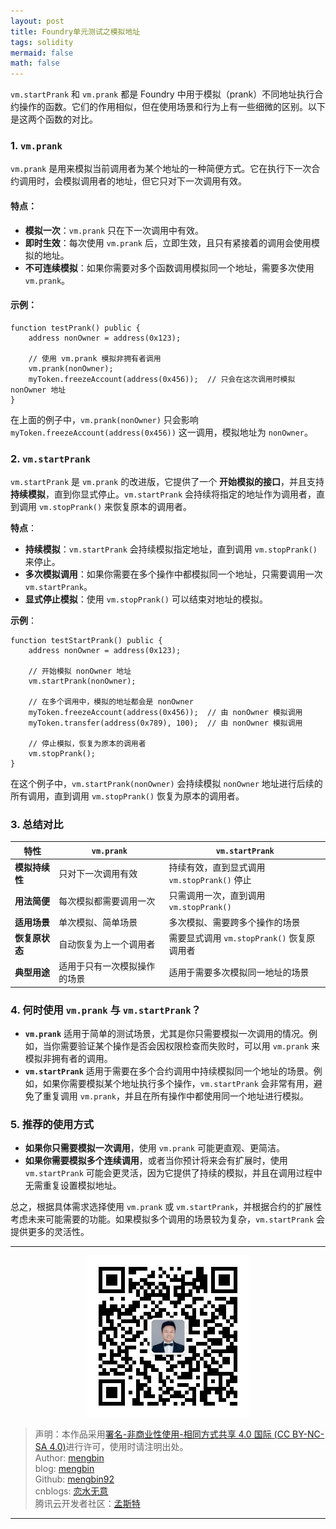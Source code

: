 ```yaml
---
layout: post
title: Foundry单元测试之模拟地址
tags: solidity
mermaid: false
math: false
---  
```


`vm.startPrank` 和 `vm.prank` 都是 Foundry 中用于模拟（prank）不同地址执行合约操作的函数。它们的作用相似，但在使用场景和行为上有一些细微的区别。以下是这两个函数的对比。

### 1. `vm.prank`

`vm.prank` 是用来模拟当前调用者为某个地址的一种简便方式。它在执行下一次合约调用时，会模拟调用者的地址，但它只对下一次调用有效。

#### 特点：
- **模拟一次**：`vm.prank` 只在下一次调用中有效。
- **即时生效**：每次使用 `vm.prank` 后，立即生效，且只有紧接着的调用会使用模拟的地址。
- **不可连续模拟**：如果你需要对多个函数调用模拟同一个地址，需要多次使用 `vm.prank`。

#### 示例：
```solidity
function testPrank() public {
    address nonOwner = address(0x123);

    // 使用 vm.prank 模拟非拥有者调用
    vm.prank(nonOwner);
    myToken.freezeAccount(address(0x456));  // 只会在这次调用时模拟 nonOwner 地址
}
```

在上面的例子中，`vm.prank(nonOwner)` 只会影响 `myToken.freezeAccount(address(0x456))` 这一调用，模拟地址为 `nonOwner`。

### 2. `vm.startPrank`

`vm.startPrank` 是 `vm.prank` 的改进版，它提供了一个 **开始模拟的接口**，并且支持 **持续模拟**，直到你显式停止。`vm.startPrank` 会持续将指定的地址作为调用者，直到调用 `vm.stopPrank()` 来恢复原本的调用者。

**特点**：

- **持续模拟**：`vm.startPrank` 会持续模拟指定地址，直到调用 `vm.stopPrank()` 来停止。
- **多次模拟调用**：如果你需要在多个操作中都模拟同一个地址，只需要调用一次 `vm.startPrank`。
- **显式停止模拟**：使用 `vm.stopPrank()` 可以结束对地址的模拟。

**示例**：

```solidity
function testStartPrank() public {
    address nonOwner = address(0x123);

    // 开始模拟 nonOwner 地址
    vm.startPrank(nonOwner);

    // 在多个调用中，模拟的地址都会是 nonOwner
    myToken.freezeAccount(address(0x456));  // 由 nonOwner 模拟调用
    myToken.transfer(address(0x789), 100);  // 由 nonOwner 模拟调用

    // 停止模拟，恢复为原本的调用者
    vm.stopPrank();
}
```

在这个例子中，`vm.startPrank(nonOwner)` 会持续模拟 `nonOwner` 地址进行后续的所有调用，直到调用 `vm.stopPrank()` 恢复为原本的调用者。

### 3. 总结对比

| 特性                  | `vm.prank`                           | `vm.startPrank`                               |
|-----------------------|--------------------------------------|----------------------------------------------|
| **模拟持续性**         | 只对下一次调用有效                 | 持续有效，直到显式调用 `vm.stopPrank()` 停止 |
| **用法简便**           | 每次模拟都需要调用一次             | 只需调用一次，直到调用 `vm.stopPrank()`     |
| **适用场景**           | 单次模拟、简单场景                 | 多次模拟、需要跨多个操作的场景             |
| **恢复原状态**         | 自动恢复为上一个调用者             | 需要显式调用 `vm.stopPrank()` 恢复原调用者  |
| **典型用途**           | 适用于只有一次模拟操作的场景       | 适用于需要多次模拟同一地址的场景           |

### 4. 何时使用 `vm.prank` 与 `vm.startPrank`？

- **`vm.prank`** 适用于简单的测试场景，尤其是你只需要模拟一次调用的情况。例如，当你需要验证某个操作是否会因权限检查而失败时，可以用 `vm.prank` 来模拟非拥有者的调用。
- **`vm.startPrank`** 适用于需要在多个合约调用中持续模拟同一个地址的场景。例如，如果你需要模拟某个地址执行多个操作，`vm.startPrank` 会非常有用，避免了重复调用 `vm.prank`，并且在所有操作中都使用同一个地址进行模拟。

### 5. 推荐的使用方式

- **如果你只需要模拟一次调用**，使用 `vm.prank` 可能更直观、更简洁。
- **如果你需要模拟多个连续调用**，或者当你预计将来会有扩展时，使用 `vm.startPrank` 可能会更灵活，因为它提供了持续的模拟，并且在调用过程中无需重复设置模拟地址。

总之，根据具体需求选择使用 `vm.prank` 或 `vm.startPrank`，并根据合约的扩展性考虑未来可能需要的功能。如果模拟多个调用的场景较为复杂，`vm.startPrank` 会提供更多的灵活性。

---
<div align="center">
  <img src="../img/qrcode_wechat.jpg" alt="孟斯特">
</div>

> 声明：本作品采用[署名-非商业性使用-相同方式共享 4.0 国际 (CC BY-NC-SA 4.0)](https://creativecommons.org/licenses/by-nc-sa/4.0/deed.zh)进行许可，使用时请注明出处。  
> Author: [mengbin](mengbin1992@outlook.com)  
> blog: [mengbin](https://mengbin.top)  
> Github: [mengbin92](https://mengbin92.github.io/)  
> cnblogs: [恋水无意](https://www.cnblogs.com/lianshuiwuyi/)  
> 腾讯云开发者社区：[孟斯特](https://cloud.tencent.com/developer/user/6649301)  
---